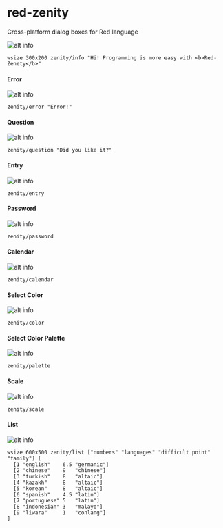 # red-zenity
Cross-platform dialog boxes for Red language

![alt info](https://image.ibb.co/jCdW0T/0.png)
```red
wsize 300x200 zenity/info "Hi! Programming is more easy with <b>Red-Zenety</b>"
```

#### Error
![alt info](https://image.ibb.co/nxzeLT/2.png)
```red
zenity/error "Error!"
```
#### Question
![alt info](https://image.ibb.co/n1q8Eo/4.png)
```red
zenity/question "Did you like it?"
```

#### Entry
![alt info](https://image.ibb.co/iahYfT/5.png)
```red
zenity/entry
```

#### Password
![alt info](https://image.ibb.co/mA4qS8/9.png)
```red
zenity/password
```

#### Calendar
![alt info](https://image.ibb.co/kYxzLT/6.png)
```red
zenity/calendar
```

#### Select Color
![alt info](https://image.ibb.co/iXoTEo/7.png)
```red
zenity/color
```

#### Select Color Palette
![alt info](https://image.ibb.co/ndmtfT/7_1.png)
```red
zenity/palette
```

#### Scale
![alt info](https://image.ibb.co/hQXc78/8.png)
```red
zenity/scale
```

#### List
![alt info](https://image.ibb.co/eVNMZo/10.png)
```red
wsize 600x500 zenity/list ["numbers" "languages" "difficult point" "family"] [
  [1 "english"    6.5 "germanic"]
  [2 "chinese"    9   "chinese"]
  [3 "turkish"    8   "altaic"]
  [4 "kazakh"     8   "altaic"]
  [5 "korean"     8   "altaic"]
  [6 "spanish"    4.5 "latin"]
  [7 "portuguese" 5   "latin"]
  [8 "indonesian" 3   "malayo"]
  [9 "liwara"     1   "conlang"]
]
```


